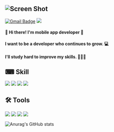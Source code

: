 ## ![Screen Shot](https://user-images.githubusercontent.com/97172637/158420841-154f7784-6006-4ed4-a690-03a21ab1544b.png) 




[![Gmail Badge](https://img.shields.io/badge/Gmail-D14836?style=flat&logo=Gmail&logoColor=white)](mailto:ghksrb1226@gmail.com)
<a href=https://kyuu.tistory.com target="_blank"><img src="https://img.shields.io/badge/Blog-09B3AF?style=flat&logo=Storyblok&logoColor=000000"/></a>

#### 👋 Hi there! I'm mobile app developer  🚀
#### I want to be a developer who continues to grow. 💻
#### I'll study hard to improve my skills. 🧑🏻‍💻
   


  
  

## ⌨ Skill 
  
  

<div align:left>
  <img src="https://img.shields.io/badge/iOS-000000?style=flat&logo=iOS&logoColor=white"/> 
<img src="https://img.shields.io/badge/Swift-F05138?style=flat&logo=Swift&logoColor=white"/>
<img src="https://img.shields.io/badge/html-E34F26?style=flat&logo-badge&logo=html5&logoColor=white">
<img src="https://img.shields.io/badge/AdobePhotoshop-31A8FF?style=flat&logo=Adobe-Photoshop&logoColor=white"/>

</div>


## 🛠 Tools

<div align:left>
<img src="https://img.shields.io/badge/Xcode-147EFB?style=flat&logo=Xcode&logoColor=ffffff"/> 
<img src="https://img.shields.io/badge/Git-F05032?style=flat&logo=Git&logoColor=ffffff"/> 
<img src="https://img.shields.io/badge/Notion-ffffff?style=flat&logo=Notion&logoColor=333333"/>
  <img src="https://img.shields.io/badge/github-181717?style=flat&logo-badge&logo=github&logoColor=white">
</div>

![Anurag's GitHub stats](https://github-readme-stats.vercel.app/api?username=hwankyuu&theme=tokyonight&show_icons=true)  


<!--
**hwankyuu/hwankyuu** is a ✨ _special_ ✨ repository because its `README.md` (this file) appears on your GitHub profile.


Here are some ideas to get you started:

- 🔭 I’m currently working on ...
- 🌱 I’m currently learning ...
- 👯 I’m looking to collaborate on ...
- 🤔 I’m looking for help with ...
- 💬 Ask me about ...
- 📫 How to reach me: ...
- 😄 Pronouns: ...
- ⚡ Fun fact: ...
-->
